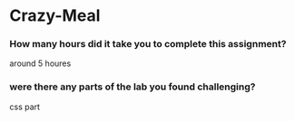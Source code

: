 # Crazy-Meal

### How many hours did it take you to complete this assignment?
 around 5 houres

 ### were there any parts of the lab you found challenging?
css part
